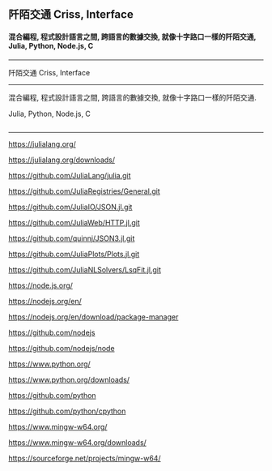 ## 阡陌交通 Criss, Interface
#### 混合編程, 程式設計語言之間, 跨語言的數據交換, 就像十字路口一樣的阡陌交通, Julia, Python, Node.js, C
---
<p word-wrap: break-word; word-break: break-all; overflow-x: hidden; overflow-x: hidden;>
阡陌交通 Criss, Interface
</p>

---

混合編程, 程式設計語言之間, 跨語言的數據交換, 就像十字路口一樣的阡陌交通.

Julia, Python, Node.js, C

![]()

---

https://julialang.org/

https://julialang.org/downloads/

https://github.com/JuliaLang/julia.git

https://github.com/JuliaRegistries/General.git

https://github.com/JuliaIO/JSON.jl.git

https://github.com/JuliaWeb/HTTP.jl.git

https://github.com/quinnj/JSON3.jl.git

https://github.com/JuliaPlots/Plots.jl.git

https://github.com/JuliaNLSolvers/LsqFit.jl.git

https://node.js.org/

https://nodejs.org/en/

https://nodejs.org/en/download/package-manager

https://github.com/nodejs

https://github.com/nodejs/node

https://www.python.org/

https://www.python.org/downloads/

https://github.com/python

https://github.com/python/cpython

https://www.mingw-w64.org/

https://www.mingw-w64.org/downloads/

https://sourceforge.net/projects/mingw-w64/

![]()
